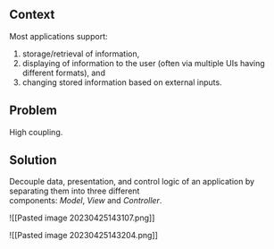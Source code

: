 ## Context

Most applications support:
1. storage/retrieval of information, 
2. displaying of information to the user (often via multiple UIs having different formats), and 
3. changing stored information based on external inputs.

## Problem

High coupling.

## Solution

Decouple data, presentation, and control logic of an application by separating them into three different components: _Model_, _View_ and _Controller_. 

![[Pasted image 20230425143107.png]]

![[Pasted image 20230425143204.png]]